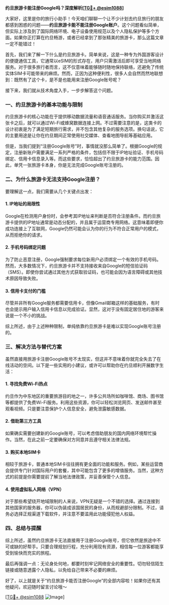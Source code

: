 **约旦旅游卡能注册Google吗？深度解析[[TG💪+ @esim1088](https://t.me/s/esim1088)]**

大家好，这里是你的旅行小助手！今天咱们聊聊一个让不少计划去约旦旅行的朋友都感到困惑的问题——**约旦旅游卡能不能注册Google账户**。这个问题看似简单，但实际上涉及到了国际网络环境、电子设备使用规范以及个人隐私保护等多个方面。如果你正打算在约旦畅游，或者已经拿到了那张精美的旅游卡，那么这篇文章一定不能错过！

首先，我们来了解一下什么是约旦旅游卡。简单来说，这是一种专为外国游客设计的便捷通信工具，它通常以eSIM的形式存在，用户只需激活后即可享受当地网络服务。对于很多旅行者而言，这不仅意味着能够随时随地保持联络，还避免了传统实体SIM卡可能带来的麻烦。然而，正因为这种便利性，很多人会自然而然地联想到：既然有了这个卡，是不是也能用来注册Google账号呢？

接下来，我们就从技术角度入手，一步步解答这个问题。

### **一、约旦旅游卡的基本功能与限制**
约旦旅游卡的核心功能在于提供移动数据流量和语音通话服务。当你购买并激活这张卡之后，就可以通过Wi-Fi或蜂窝数据连接上网。不过需要注意的是，这类卡的设计初衷是为了满足短期旅行需求，并不包含其他复杂的服务选项。换句话说，它的主要用途是让你在约旦期间正常使用社交媒体、查看地图导航等基础应用。

但是，当我们提到“注册Google账号”时，事情就没那么简单了。根据Google的规定，注册新账户需要满足一系列严格的条件，包括但不限于IP地址验证、手机号码绑定、信用卡信息录入等。而这些要求，恰恰超出了约旦旅游卡的能力范围。因此，单凭一张旅游卡本身，你是无法完成Google账号注册的。

### **二、为什么旅游卡无法支持Google注册？**
要理解这一点，我们需要从几个关键点出发：

#### **1. IP地址的局限性**
Google在检测用户身份时，会参考其IP地址来判断是否符合注册条件。而约旦旅游卡提供的IP地址通常是动态分配的，并且属于运营商专用网络。这意味着即便你成功连接上了互联网，Google仍然可能会认为你的行为不符合正常用户的模式，从而拒绝你的请求。

#### **2. 手机号码绑定问题**
为了防止恶意注册，Google强制要求每位新用户必须绑定一个有效的手机号码。然而，大多数情况下，约旦旅游卡并不支持接收来自Google的短信验证码（SMS）。即使你尝试通过其他方式获取验证码，也可能会因为语言障碍或其他技术原因导致失败。

#### **3. 信用卡支付的门槛**
尽管并非所有Google服务都需要信用卡，但像Gmail邮箱这样的基础服务，有时也会提示用户输入信用卡信息以完成验证。显然，这对于没有固定居住地的游客来说是一个不小的挑战。

综上所述，由于上述种种限制，单纯依靠约旦旅游卡是难以实现Google账号注册的。

### **三、解决方法与替代方案**
虽然直接用旅游卡注册Google账号不太现实，但这并不意味着你就完全失去了在线活动的空间。以下是一些实用的小建议，或许可以帮助你在约旦顺利开展数字生活：

#### **1. 寻找免费Wi-Fi热点**
约旦作为中东地区的重要旅游目的地之一，许多公共场所如咖啡馆、商场、图书馆等都提供了免费Wi-Fi服务。利用这些资源，你可以轻松浏览网页、发送邮件甚至观看视频。只是要注意保护个人信息安全，避免泄露敏感数据。

#### **2. 借助第三方工具**
如果确实需要创建新的Google账号，可以考虑借助朋友的国内网络环境帮忙操作。当然，在此之前一定要确保对方同意并且遵守相关法律法规。

#### **3. 购买本地SIM卡**
相较于旅游卡，普通本地SIM卡往往拥有更全面的功能和服务。例如，某些运营商会提供专门针对国际用户的套餐，其中可能包含了更多的增值服务。当然，这种方式的前提是你需要提前了解当地法律政策，并妥善保管个人信息。

#### **4. 使用虚拟私人网络（VPN）**
对于那些希望绕开地域限制的人来说，VPN无疑是一个不错的选择。通过连接到其他国家的服务器，你可以伪装成该国居民的身份，从而规避部分限制。不过，请务必选择正规渠道下载软件，并注意不要滥用此功能侵犯他人权益。

### **四、总结与提醒**
综上所述，虽然约旦旅游卡无法直接用于注册Google账号，但它依然是旅途中不可或缺的好帮手。只要合理规划行程，充分利用现有资源，相信每一位游客都能享受到愉快而充实的旅程。

最后再强调一点：无论身处何地，都要时刻牢记网络安全的重要性。切勿轻信陌生链接或随意透露个人隐私，以免给自己带来不必要的麻烦。

好了，以上就是关于“约旦旅游卡能否注册Google”的全部内容啦！如果你还有其他疑问，欢迎随时留言讨论哦～

[[TG💪+ @esim1088](https://t.me/s/esim1088) ![Image](https://i.postimg.cc/4NQfJmqS/Snipaste-2025-05-13-00-14-12.png)]